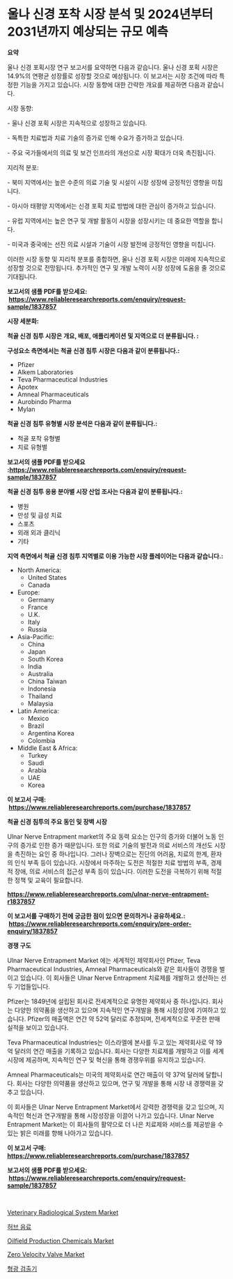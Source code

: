 <p><h1>울나 신경 포착 시장 분석 및 2024년부터 2031년까지 예상되는 규모 예측</h1></p><p><strong>요약</strong></p>
<p><p>울나 신경 포획시장 연구 보고서를 요약하면 다음과 같습니다. 울나 신경 포획 시장은 14.9%의 연평균 성장률로 성장할 것으로 예상됩니다. 이 보고서는 시장 조건에 따라 특정한 기능을 가지고 있습니다. 시장 동향에 대한 간략한 개요를 제공하면 다음과 같습니다.</p><p>시장 동향:</p><p>- 울나 신경 포획 시장은 지속적으로 성장하고 있습니다.</p><p>- 독특한 치료법과 치료 기술의 증가로 인해 수요가 증가하고 있습니다.</p><p>- 주요 국가들에서의 의료 및 보건 인프라의 개선으로 시장 확대가 더욱 촉진됩니다.</p><p>지리적 분포:</p><p>- 북미 지역에서는 높은 수준의 의료 기술 및 시설이 시장 성장에 긍정적인 영향을 미칩니다.</p><p>- 아시아 태평양 지역에서는 신경 포획 치료 방법에 대한 관심이 증가하고 있습니다.</p><p>- 유럽 지역에서는 높은 연구 및 개발 활동이 시장을 성장시키는 데 중요한 역할을 합니다.</p><p>- 미국과 중국에는 선진 의료 시설과 기술이 시장 발전에 긍정적인 영향을 미칩니다.</p><p>이러한 시장 동향 및 지리적 분포를 종합하면, 울나 신경 포획 시장은 미래에 지속적으로 성장할 것으로 전망됩니다. 추가적인 연구 및 개발 노력이 시장 성장에 도움을 줄 것으로 기대됩니다.</p></p>
<p><strong>보고서의 샘플 PDF를 받으세요: &nbsp;<a href="https://www.reliableresearchreports.com/enquiry/request-sample/1837857">https://www.reliableresearchreports.com/enquiry/request-sample/1837857</a></strong></p>
<p><strong>시장 세분화:</strong></p>
<p><strong> 척골 신경 침투 시장은 개요, 배포, 애플리케이션 및 지역으로 더 분류됩니다. :</strong></p>
<p><strong>구성요소 측면에서는 척골 신경 침투 시장은 다음과 같이 분류됩니다.:</strong></p>
<p><ul><li>Pfizer</li><li>Alkem Laboratories</li><li>Teva Pharmaceutical Industries</li><li>Apotex</li><li>Amneal Pharmaceuticals</li><li>Aurobindo Pharma</li><li>Mylan</li></ul></p>
<p><strong> 척골 신경 침투 유형별 시장 분석은 다음과 같이 분류됩니다.:</strong></p>
<p><ul><li>척골 포착 유형별</li><li>치료 유형별</li></ul></p>
<p><strong>보고서의 샘플 PDF를 받으세요 :<a href="https://www.reliableresearchreports.com/enquiry/request-sample/1837857">https://www.reliableresearchreports.com/enquiry/request-sample/1837857</a></strong></p>
<p><strong> 척골 신경 침투 응용 분야별 시장 산업 조사는 다음과 같이 분류됩니다.:</strong></p>
<p><ul><li>병원</li><li>만성 및 급성 치료</li><li>스포츠</li><li>외래 외과 클리닉</li><li>기타</li></ul></p>
<p><strong>지역 측면에서 척골 신경 침투 지역별로 이용 가능한 시장 플레이어는 다음과 같습니다.:</strong></p>
<p><ul>
    <li>
        North America:
        <ul>
            <li>United States</li>
            <li>Canada</li>
        </ul>
    </li>
    <li>
        Europe:
        <ul>
            <li>Germany</li>
            <li>France</li>
            <li>U.K.</li>
            <li>Italy</li>
            <li>Russia</li>
        </ul>
    </li>
    <li>
        Asia-Pacific:
        <ul>
            <li>China</li>
            <li>Japan</li>
            <li>South Korea</li>
            <li>India</li>
            <li>Australia</li>
            <li>China Taiwan</li>
            <li>Indonesia</li>
            <li>Thailand</li>
            <li>Malaysia</li>
        </ul>
    </li>
    <li>
        Latin America:
        <ul>
            <li>Mexico</li>
            <li>Brazil</li>
            <li>Argentina Korea</li>
            <li>Colombia</li>
        </ul>
    </li>
    <li>
        Middle East & Africa:
        <ul>
            <li>Turkey</li>
            <li>Saudi</li>
            <li>Arabia</li>
            <li>UAE</li>
            <li>Korea</li>
        </ul>
    </li>
    </ul></p>
<p><strong>이 보고서 구매: &nbsp;<a href="https://www.reliableresearchreports.com/purchase/1837857">https://www.reliableresearchreports.com/purchase/1837857</a></strong></p>
<p><strong>척골 신경 침투의 주요 동인 및 장벽 시장</strong></p>
<p><p>Ulnar Nerve Entrapment market의 주요 동력 요소는 인구의 증가와 더불어 노동 인구의 증가로 인한 증가 때문입니다. 또한 의료 기술의 발전과 의료 서비스의 개선도 시장을 촉진하는 요인 중 하나입니다. 그러나 장벽으로는 진단의 어려움, 치료의 한계, 환자의 인식 부족 등이 있습니다. 시장에서 마주하는 도전은 적절한 치료 방법의 부족, 경제적 장애, 의료 서비스의 접근성 부족 등이 있습니다. 이러한 도전을 극복하기 위해 적절한 정책 및 교육이 필요합니다.</p></p>
<p><strong><a href="https://www.reliableresearchreports.com/ulnar-nerve-entrapment-r1837857">https://www.reliableresearchreports.com/ulnar-nerve-entrapment-r1837857</a></strong></p>
<p><strong>이 보고서를 구매하기 전에 궁금한 점이 있으면 문의하거나 공유하세요.: &nbsp;<a href="https://www.reliableresearchreports.com/enquiry/pre-order-enquiry/1837857">https://www.reliableresearchreports.com/enquiry/pre-order-enquiry/1837857</a></strong></p>
<p><strong>경쟁 구도</strong></p>
<p><p>Ulnar Nerve Entrapment Market 에는 세계적인 제약회사인 Pfizer, Teva Pharmaceutical Industries, Amneal Pharmaceuticals와 같은 회사들이 경쟁을 벌이고 있습니다. 이 회사들은 Ulnar Nerve Entrapment 치료제를 개발하고 생산하는 선두 기업들입니다.</p><p>Pfizer는 1849년에 설립된 회사로 전세계적으로 유명한 제약회사 중 하나입니다. 회사는 다양한 의약품을 생산하고 있으며 지속적인 연구개발을 통해 시장성장에 기여하고 있습니다. Pfizer의 매출액은 연간 약 52억 달러로 추정되며, 전세계적으로 꾸준한 판매 실적을 보이고 있습니다.</p><p>Teva Pharmaceutical Industries는 이스라엘에 본사를 두고 있는 제약회사로 약 19억 달러의 연간 매출을 기록하고 있습니다. 회사는 다양한 치료제를 개발하고 이를 세계 시장에 제공하며, 지속적인 연구 및 혁신을 통해 경쟁우위를 유지하고 있습니다.</p><p>Amneal Pharmaceuticals는 미국의 제약회사로 연간 매출이 약 37억 달러에 달합니다. 회사는 다양한 의약품을 생산하고 있으며, 연구 및 개발을 통해 시장 내 경쟁력을 갖추고 있습니다.</p><p>이 회사들은 Ulnar Nerve Entrapment Market에서 강력한 경쟁력을 갖고 있으며, 지속적인 혁신과 연구개발을 통해 시장성장을 이끌어 나가고 있습니다. Ulnar Nerve Entrapment Market는 이 회사들의 활약으로 더 나은 치료제와 서비스를 제공받을 수 있는 밝은 미래를 향해 나아가고 있습니다.</p></p>
<p><strong>이 보고서 구매: &nbsp; <a href="https://www.reliableresearchreports.com/purchase/1837857">https://www.reliableresearchreports.com/purchase/1837857</a></strong></p>
<p><strong>보고서의 샘플 PDF를 받으세요: &nbsp;<a href="https://www.reliableresearchreports.com/enquiry/request-sample/1837857">https://www.reliableresearchreports.com/enquiry/request-sample/1837857</a></strong><strong></strong></p>
<p>&nbsp;</p>
<p><p><a href="https://github.com/yoshih12/Market-Research-Report-List-2/blob/main/veterinary-radiological-system-market.md">Veterinary Radiological System Market</a></p><p><a href="https://github.com/nuekbpymrrz5/Market-Research-Report-List-1/blob/main/643413521173.md">허브 음료</a></p><p><a href="https://issuu.com/reportprime-2/docs/oilfield-production-chemicals-market-size-2030.ppt">Oilfield Production Chemicals Market</a></p><p><a href="https://view.publitas.com/reportprime-1/zero-velocity-valve-market-exploring-market-share-market-trends-and-future-growth/">Zero Velocity Valve Market</a></p><p><a href="https://github.com/BrettWeberrt8767765/Market-Research-Report-List-1/blob/main/416242221174.md">형광 검출기</a></p></p>